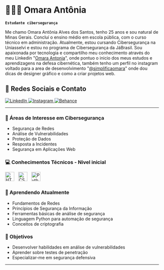 # 👩🏻‍💻 Omara Antônia

**`Estudante cibersegurança`**

Me chamo Omara Antônia Alves dos Santos, tenho 25 anos e sou natural de Minas Gerais. Concluí o ensino médio em escola pública, com o curso técnico em administração. Atualmente, estou cursando Cibersegurança na Uniasselvi e estou no programa de Cibersegurança da JáBrasil. Sou apaixonada por tecnologia e compartilho meu conhecimento através do meu Linkedin "[Omara Antonia](https://www.linkedin.com/in/omara-antonia/)", onde pontuo o inicio dos meus estudos e aprendizagens na defesa cibernética, também tenho um perfil no instagram voltado para a area de desenvolvimento "[@simplificaomara](https://www.instagram.com/simplificaomara?igsh=MWE5MnFsaTJ6ZWFxMw%3D%3D&utm_source=qr/)" onde dou dicas de designer gráfico e como a criar projetos web.

## 📱 Redes Sociais e Contato

<p align="left">
    <a href="https://www.linkedin.com/in/omara-antonia/">
        <img 
            alt="LinkedIn" 
            title="Meu perfil no LinkedIn" 
            src="https://img.shields.io/badge/LinkedIn-0077B5?style=for-the-badge&logo=linkedin&logoColor=white"
        />
    </a>
    <a href="https://www.instagram.com/simplificaomara">
        <img 
            alt="Instagram" 
            title="Meu perfil no Instagram" 
            src="https://img.shields.io/badge/Instagram-E4405F?style=for-the-badge&logo=instagram&logoColor=white"
        />
    </a>
    <a href="https://www.behance.net/omaraantonia">
        <img 
            alt="Behance" 
            title="Meu portfólio no Behance" 
            src="https://img.shields.io/badge/Behance-1769ff?style=for-the-badge&logo=behance&logoColor=white"
        />
    </a>
</p>

---
### 🔐 Áreas de Interesse em Cibersegurança

- Segurança de Redes
- Análise de Vulnerabilidades
- Proteção de Dados
- Resposta a Incidentes
- Segurança em Aplicações Web

### 💻 Conhecimentos Técnicos - Nivel inicial

<img 
    align="left" 
    alt="HTML"
    title="HTML" 
    width="30px" 
    style="padding-right: 10px;" 
    src="https://cdn.jsdelivr.net/gh/devicons/devicon@latest/icons/html5/html5-original.svg" 
/>
<img 
    align="left" 
    alt="CSS" 
    title="CSS"
    width="30px" 
    style="padding-right: 10px;" 
    src="https://cdn.jsdelivr.net/gh/devicons/devicon@latest/icons/css3/css3-original.svg" 
/>
<img 
    align="left" 
    alt="Python" 
    title="Python"
    width="30px" 
    style="padding-right: 10px;" 
    src="https://cdn.jsdelivr.net/gh/devicons/devicon@latest/icons/python/python-original.svg" 
/>

<br/>

<br/>

### 🌱 Aprendendo Atualmente

- Fundamentos de Redes
- Princípios de Segurança da Informação
- Ferramentas básicas de análise de segurança
- Linguagem Python para automação de segurança
- Conceitos de criptografia

### 🎯 Objetivos

- Desenvolver habilidades em análise de vulnerabilidades
- Aprender sobre testes de penetração
- Especializar-me em segurança defensiva

---

</p>
